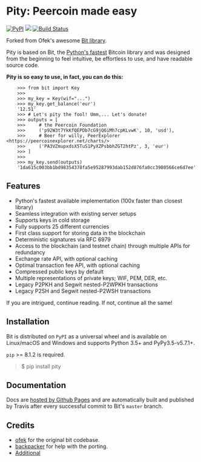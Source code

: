 # Pity: Peercoin made easy

[![PyPI](https://img.shields.io/pypi/v/pity.svg?style=flat-square)](https://pypi.python.org/pypi/pity/)
[![](https://img.shields.io/badge/python-3.5+-blue.svg)](https://www.python.org/download/releases/3.5.0/)
[![Build Status](https://travis-ci.org/peercoin/pity.svg?branch=master)](https://travis-ci.org/peercoin/pity)

Forked from Ofek's awesome [Bit library](https://github.com/ofek/bit).

Pity is based on Bit, the [Python's fastest](https://ofek.github.io/bit/guide/intro.html#why-bit)
Bitcoin library and was designed from the beginning to feel intuitive, be
effortless to use, and have readable source code.

**Pity is so easy to use, in fact, you can do this:**

```
    >>> from bit import Key
    >>>
    >>> my_key = Key(wif="...")
    >>> my_key.get_balance('eur')
    '12.51'
    >>> # Let's pity the fool! Umm,... Let's donate!
    >>> outputs = [
    >>>     # the Peercoin Foundation
    >>>     ('p92W3t7YkKfQEPDb7cG9jQ6iMh7cpKLvwK', 10, 'usd'),
    >>>     # Beer for willy, PeerExplorer <https://peercoinexplorer.net/charts/>
    >>>     ('PA3VZmupxdsX5TuS1PyXZPsbbhZGT2htPz', 3, 'eur')
    >>> ]
    >>>
    >>> my_key.send(outputs)
    '1da615c003bb1bd98354378fa5e95287993dab152d876fa0cc3980566ce6d7ee'
```

## Features

- Python's fastest available implementation (100x faster than closest library)
- Seamless integration with existing server setups
- Supports keys in cold storage
- Fully supports 25 different currencies
- First class support for storing data in the blockchain
- Deterministic signatures via RFC 6979
- Access to the blockchain (and testnet chain) through multiple APIs for redundancy
- Exchange rate API, with optional caching
- Optimal transaction fee API, with optional caching
- Compressed public keys by default
- Multiple representations of private keys; WIF, PEM, DER, etc.
- Legacy P2PKH and Segwit nested-P2WPKH transactions
- Legacy P2SH and Segwit nested-P2WSH transactions

If you are intrigued, continue reading. If not, continue all the same!

## Installation

Bit is distributed on `PyPI` as a universal wheel and is available on Linux/macOS
and Windows and supports Python 3.5+ and PyPy3.5-v5.7.1+.

``pip`` >= 8.1.2 is required.

> $ pip install pity

Documentation
-------------

Docs are [hosted by Github Pages](https://ofek.github.io/bit/) and are automatically built and published
by Travis after every successful commit to Bit's ``master`` branch.

## Credits

- [ofek](https://github.com/ofek/bit) for the original bit codebase.
- [backpacker](https://github.com/backpacker69/) for help with the porting.
- [Additional](AUTHORS.rst)
